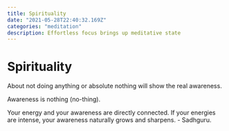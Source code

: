 ```yaml
---
title: Spirituality
date: "2021-05-28T22:40:32.169Z"
categories: "meditation"
description: Effortless focus brings up meditative state
---
```


# Spirituality

About not doing anything or absolute nothing will show the real awareness.

Awareness is nothing (no-thing).

Your energy and your awareness are directly connected. If your energies are intense, your awareness naturally grows and sharpens. - Sadhguru.
